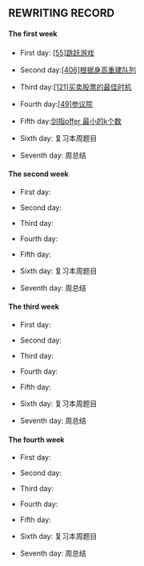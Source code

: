 ## REWRITING RECORD
#### The first week

* First day: [[55]跳跃游戏](https://leetcode-cn.com/problems/jump-game/)

* Second day:[[406]根据身高重建队列](https://leetcode-cn.com/problems/queue-reconstruction-by-height/)

* Third day:[[121]买卖股票的最佳时机](https://leetcode-cn.com/problems/best-time-to-buy-and-sell-stock/)

* Fourth day:[[49]参议院](https://leetcode-cn.com/problems/dota2-senate/)

* Fifth day:[剑指offer 最小的k个数](https://leetcode-cn.com/problems/zui-xiao-de-kge-shu-lcof/)

* Sixth day: 复习本周题目

* Seventh day: 周总结

#### The second week

* First day: 

* Second day: 

* Third day: 

* Fourth day: 

* Fifth day: 

* Sixth day: 复习本周题目

* Seventh day: 周总结

#### The third week

* First day: 

* Second day:

* Third day: 

* Fourth day: 

* Fifth day: 

* Sixth day: 复习本周题目

* Seventh day: 周总结

#### The fourth week

* First day: 

* Second day: 

* Third day: 

* Fourth day: 

* Fifth day:

* Sixth day: 复习本周题目

* Seventh day: 周总结
